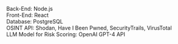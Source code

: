 Back-End: Node.js  
Front-End: React  
Database: PostgreSQL  
OSINT API: Shodan, Have I Been Pwned, SecurityTrails, VirusTotal  
LLM Model for Risk Scoring: OpenAI GPT-4 API  
